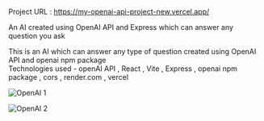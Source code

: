 Project URL : https://my-openai-api-project-new.vercel.app/  

An AI created using OpenAI API and Express which can answer any question you ask  

This is an AI which can answer any type of question created using OpenAI API and openai npm package   
Technologies used - openAI API , React , Vite , Express , openai npm package , cors , render.com , vercel  

![OpenAI 1](https://user-images.githubusercontent.com/100791045/210074391-af2571ca-ab89-4164-8db3-43d7202b91c6.PNG)

![OpenAI 2](https://user-images.githubusercontent.com/100791045/210074395-cecdfb34-5c36-4a2e-8b6c-3d4b206cf352.PNG)
